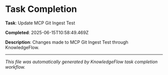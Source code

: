 # Task Completion

**Task**: Update MCP Git Ingest Test

**Completed**: 2025-06-15T10:58:49.469Z

**Description**: Changes made to MCP Git Ingest Test through KnowledgeFlow.

---

*This file was automatically generated by KnowledgeFlow task completion workflow.*
